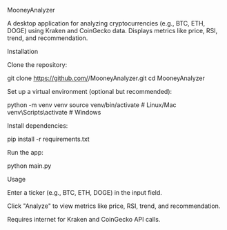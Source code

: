MooneyAnalyzer

A desktop application for analyzing cryptocurrencies (e.g., BTC, ETH, DOGE) using Kraken and CoinGecko data. Displays metrics like price, RSI, trend, and recommendation.

Installation





Clone the repository:

git clone https://github.com/<your-username>/MooneyAnalyzer.git
cd MooneyAnalyzer



Set up a virtual environment (optional but recommended):

python -m venv venv
source venv/bin/activate  # Linux/Mac
venv\Scripts\activate     # Windows



Install dependencies:

pip install -r requirements.txt



Run the app:

python main.py

Usage





Enter a ticker (e.g., BTC, ETH, DOGE) in the input field.



Click "Analyze" to view metrics like price, RSI, trend, and recommendation.



Requires internet for Kraken and CoinGecko API calls.
